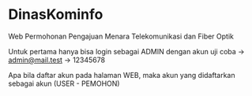 # DinasKominfo
 Web Permohonan Pengajuan Menara Telekomunikasi dan Fiber Optik
 
 Untuk pertama hanya bisa login sebagai ADMIN dengan akun uji coba
 -> admin@mail.test
 -> 12345678
 
 Apa bila daftar akun pada halaman WEB, maka akun yang didaftarkan 
 sebagai akun (USER - PEMOHON)
